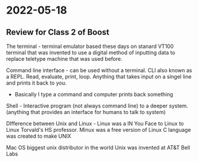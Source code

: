 # 2022-05-18

## Review for Class 2 of Boost

The terminal - terminal emulator based these days on stanard VT100 terminal that was invented to use a digital method of inputting data to replace teletype machine that was used before.

Command line interface - can be used without a terminal. CLI also known as a REPL. Read, evaluate, print, loop. Anything that takes input on a singel line and prints it back to you.

- Basically I type a command and computer prints back something

Shell - Interactive program (not always command line) to a deeper system. (anything that provides an interface for humans to talk to system)

DIfference between Unix and Linux -
Linux was a IN You Face to Linux to Linux Torvald's HS professor.
Minux was a free version of Linux
C language was created to make UNIX

Mac OS biggest unix distributor in the world
Unix was invented at AT&T Bell Labs
